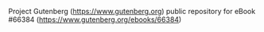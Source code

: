 Project Gutenberg (https://www.gutenberg.org) public repository for eBook #66384 (https://www.gutenberg.org/ebooks/66384)
